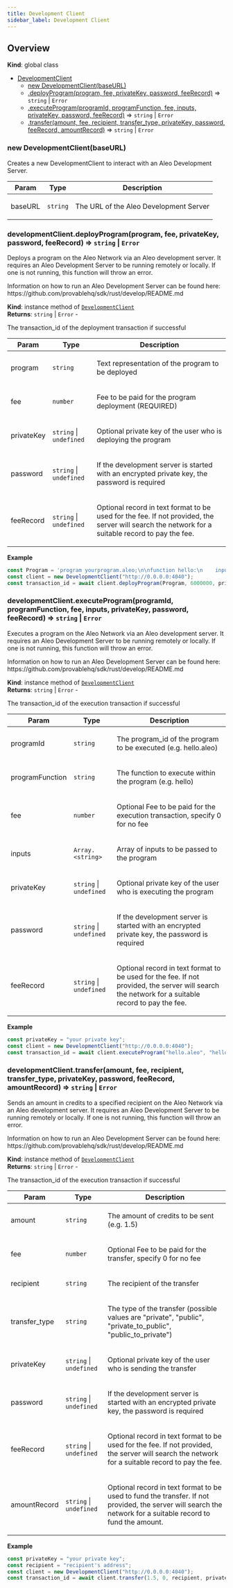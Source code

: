 ```yaml
---
title: Development Client
sidebar_label: Development Client
---
```


<a name="DevelopmentClient"></a>

## Overview
**Kind**: global class  

* [DevelopmentClient](#DevelopmentClient)
    * [new DevelopmentClient(baseURL)](#new_DevelopmentClient_new)
    * [.deployProgram(program, fee, privateKey, password, feeRecord)](#DevelopmentClient+deployProgram) ⇒ <code>string</code> \| <code>Error</code>
    * [.executeProgram(programId, programFunction, fee, inputs, privateKey, password, feeRecord)](#DevelopmentClient+executeProgram) ⇒ <code>string</code> \| <code>Error</code>
    * [.transfer(amount, fee, recipient, transfer_type, privateKey, password, feeRecord, amountRecord)](#DevelopmentClient+transfer) ⇒ <code>string</code> \| <code>Error</code>

<a name="new_DevelopmentClient_new"></a>

### new DevelopmentClient(baseURL)
<p>Creates a new DevelopmentClient to interact with an Aleo Development Server.</p>


| Param | Type | Description |
| --- | --- | --- |
| baseURL | <code>string</code> | <p>The URL of the Aleo Development Server</p> |

<a name="DevelopmentClient+deployProgram"></a>

### developmentClient.deployProgram(program, fee, privateKey, password, feeRecord) ⇒ <code>string</code> \| <code>Error</code>
<p>Deploys a program on the Aleo Network via an Aleo development server.
It requires an Aleo Development Server to be running remotely or locally.
If one is not running, this function will throw an error.</p>
<p>Information on how to run an Aleo Development Server can be found here:
https://github.com/provablehq/sdk/rust/develop/README.md</p>

**Kind**: instance method of [<code>DevelopmentClient</code>](#DevelopmentClient)  
**Returns**: <code>string</code> \| <code>Error</code> - <p>The transaction_id of the deployment transaction if successful</p>  

| Param | Type | Description |
| --- | --- | --- |
| program | <code>string</code> | <p>Text representation of the program to be deployed</p> |
| fee | <code>number</code> | <p>Fee to be paid for the program deployment (REQUIRED)</p> |
| privateKey | <code>string</code> \| <code>undefined</code> | <p>Optional private key of the user who is deploying the program</p> |
| password | <code>string</code> \| <code>undefined</code> | <p>If the development server is started with an encrypted private key, the password is required</p> |
| feeRecord | <code>string</code> \| <code>undefined</code> | <p>Optional record in text format to be used for the fee. If not provided, the server will search the network for a suitable record to pay the fee.</p> |

**Example**  
```js
const Program = 'program yourprogram.aleo;\n\nfunction hello:\n    input r0 as u32.public;\n    input r1 as u32.private;\n    add r0 r1 into r2;\n    output r2 as u32.private;\n';
const client = new DevelopmentClient("http://0.0.0.0:4040");
const transaction_id = await client.deployProgram(Program, 6000000, privateKeyString);
```
<a name="DevelopmentClient+executeProgram"></a>

### developmentClient.executeProgram(programId, programFunction, fee, inputs, privateKey, password, feeRecord) ⇒ <code>string</code> \| <code>Error</code>
<p>Executes a program on the Aleo Network via an Aleo development server.
It requires an Aleo Development Server to be running remotely or locally.
If one is not running, this function will throw an error.</p>
<p>Information on how to run an Aleo Development Server can be found here:
https://github.com/provablehq/sdk/rust/develop/README.md</p>

**Kind**: instance method of [<code>DevelopmentClient</code>](#DevelopmentClient)  
**Returns**: <code>string</code> \| <code>Error</code> - <p>The transaction_id of the execution transaction if successful</p>  

| Param | Type | Description |
| --- | --- | --- |
| programId | <code>string</code> | <p>The program_id of the program to be executed (e.g. hello.aleo)</p> |
| programFunction | <code>string</code> | <p>The function to execute within the program (e.g. hello)</p> |
| fee | <code>number</code> | <p>Optional Fee to be paid for the execution transaction, specify 0 for no fee</p> |
| inputs | <code>Array.&lt;string&gt;</code> | <p>Array of inputs to be passed to the program</p> |
| privateKey | <code>string</code> \| <code>undefined</code> | <p>Optional private key of the user who is executing the program</p> |
| password | <code>string</code> \| <code>undefined</code> | <p>If the development server is started with an encrypted private key, the password is required</p> |
| feeRecord | <code>string</code> \| <code>undefined</code> | <p>Optional record in text format to be used for the fee. If not provided, the server will search the network for a suitable record to pay the fee.</p> |

**Example**  
```js
const privateKey = "your private key";
const client = new DevelopmentClient("http://0.0.0.0:4040");
const transaction_id = await client.executeProgram("hello.aleo", "hello", 0, ["5u32", "5u32"], privateKeyString);
```
<a name="DevelopmentClient+transfer"></a>

### developmentClient.transfer(amount, fee, recipient, transfer_type, privateKey, password, feeRecord, amountRecord) ⇒ <code>string</code> \| <code>Error</code>
<p>Sends an amount in credits to a specified recipient on the Aleo Network
via an Aleo development server. It requires an Aleo Development Server
to be running remotely or locally. If one is not running, this function
will throw an error.</p>
<p>Information on how to run an Aleo Development Server can be found here:
https://github.com/provablehq/sdk/rust/develop/README.md</p>

**Kind**: instance method of [<code>DevelopmentClient</code>](#DevelopmentClient)  
**Returns**: <code>string</code> \| <code>Error</code> - <p>The transaction_id of the execution transaction if successful</p>  

| Param | Type | Description |
| --- | --- | --- |
| amount | <code>string</code> | <p>The amount of credits to be sent (e.g. 1.5)</p> |
| fee | <code>number</code> | <p>Optional Fee to be paid for the transfer, specify 0 for no fee</p> |
| recipient | <code>string</code> | <p>The recipient of the transfer</p> |
| transfer_type | <code>string</code> | <p>The type of the transfer (possible values are &quot;private&quot;, &quot;public&quot;, &quot;private_to_public&quot;, &quot;public_to_private&quot;)</p> |
| privateKey | <code>string</code> \| <code>undefined</code> | <p>Optional private key of the user who is sending the transfer</p> |
| password | <code>string</code> \| <code>undefined</code> | <p>If the development server is started with an encrypted private key, the password is required</p> |
| feeRecord | <code>string</code> \| <code>undefined</code> | <p>Optional record in text format to be used for the fee. If not provided, the server will search the network for a suitable record to pay the fee.</p> |
| amountRecord | <code>string</code> \| <code>undefined</code> | <p>Optional record in text format to be used to fund the transfer. If not provided, the server will search the network for a suitable record to fund the amount.</p> |

**Example**  
```js
const privateKey = "your private key";
const recipient = "recipient's address";
const client = new DevelopmentClient("http://0.0.0.0:4040");
const transaction_id = await client.transfer(1.5, 0, recipient, privateKey);
```